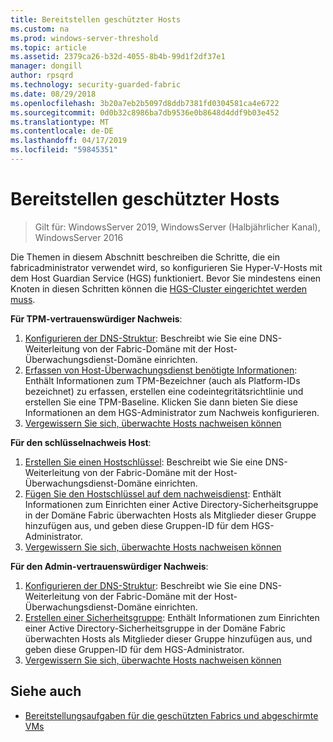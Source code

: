 ```yaml
---
title: Bereitstellen geschützter Hosts
ms.custom: na
ms.prod: windows-server-threshold
ms.topic: article
ms.assetid: 2379ca26-b32d-4055-8b4b-99d1f2df37e1
manager: dongill
author: rpsqrd
ms.technology: security-guarded-fabric
ms.date: 08/29/2018
ms.openlocfilehash: 3b20a7eb2b5097d8ddb7381fd0304581ca4e6722
ms.sourcegitcommit: 0d0b32c8986ba7db9536e0b8648d4ddf9b03e452
ms.translationtype: MT
ms.contentlocale: de-DE
ms.lasthandoff: 04/17/2019
ms.locfileid: "59845351"
---
```

# <a name="deploy-guarded-hosts"></a>Bereitstellen geschützter Hosts

>Gilt für: WindowsServer 2019, WindowsServer (Halbjährlicher Kanal), WindowsServer 2016

Die Themen in diesem Abschnitt beschreiben die Schritte, die ein fabricadministrator verwendet wird, so konfigurieren Sie Hyper-V-Hosts mit dem Host Guardian Service (HGS) funktioniert. Bevor Sie mindestens einen Knoten in diesen Schritten können die [HGS-Cluster eingerichtet werden muss](guarded-fabric-setting-up-the-host-guardian-service-hgs.md).

**Für TPM-vertrauenswürdiger Nachweis**:
1. [Konfigurieren der DNS-Struktur](guarded-fabric-configuring-fabric-dns.md): Beschreibt wie Sie eine DNS-Weiterleitung von der Fabric-Domäne mit der Host-Überwachungsdienst-Domäne einrichten.
2. [Erfassen von Host-Überwachungsdienst benötigte Informationen](guarded-fabric-tpm-trusted-attestation-capturing-hardware.md): Enthält Informationen zum TPM-Bezeichner (auch als Platform-IDs bezeichnet) zu erfassen, erstellen eine codeintegritätsrichtlinie und erstellen Sie eine TPM-Baseline. Klicken Sie dann bieten Sie diese Informationen an dem HGS-Administrator zum Nachweis konfigurieren.
3. [Vergewissern Sie sich, überwachte Hosts nachweisen können](guarded-fabric-confirm-hosts-can-attest-successfully.md)

**Für den schlüsselnachweis Host**:
1. [Erstellen Sie einen Hostschlüssel](guarded-fabric-create-host-key.md#create-a-host-key): Beschreibt wie Sie eine DNS-Weiterleitung von der Fabric-Domäne mit der Host-Überwachungsdienst-Domäne einrichten.
2. [Fügen Sie den Hostschlüssel auf dem nachweisdienst](guarded-fabric-create-host-key.md#add-the-host-key-to-the-attestation-service): Enthält Informationen zum Einrichten einer Active Directory-Sicherheitsgruppe in der Domäne Fabric überwachten Hosts als Mitglieder dieser Gruppe hinzufügen aus, und geben diese Gruppen-ID für dem HGS-Administrator. 
3. [Vergewissern Sie sich, überwachte Hosts nachweisen können](guarded-fabric-confirm-hosts-can-attest-successfully.md)


**Für den Admin-vertrauenswürdiger Nachweis**:
1. [Konfigurieren der DNS-Struktur](guarded-fabric-configuring-fabric-dns.md): Beschreibt wie Sie eine DNS-Weiterleitung von der Fabric-Domäne mit der Host-Überwachungsdienst-Domäne einrichten.
2. [Erstellen einer Sicherheitsgruppe](guarded-fabric-admin-trusted-attestation-creating-a-security-group.md): Enthält Informationen zum Einrichten einer Active Directory-Sicherheitsgruppe in der Domäne Fabric überwachten Hosts als Mitglieder dieser Gruppe hinzufügen aus, und geben diese Gruppen-ID für dem HGS-Administrator. 
3. [Vergewissern Sie sich, überwachte Hosts nachweisen können](guarded-fabric-confirm-hosts-can-attest-successfully.md)


## <a name="see-also"></a>Siehe auch

- [Bereitstellungsaufgaben für die geschützten Fabrics und abgeschirmte VMs](guarded-fabric-deploying-hgs-overview.md#deployment-tasks-for-guarded-fabrics-and-shielded-vms)
